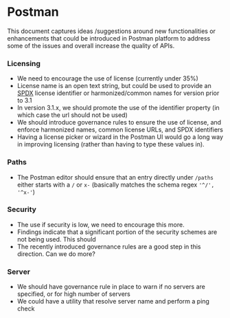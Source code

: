 # Postman

This document captures ideas /suggestions around new functionalities or enhancements that could be introduced in Postman platform to address some of the issues and overall increase the quality of APIs.

### Licensing

- We need to encourage the use of license (currently under 35%)
- License name is an open text string, but could be used to provide an [SPDX](https://spdx.dev/) license identifier or harmonized/common names for version prior to 3.1
- In version 3.1.x, we should promote the use of the identifier property (in which case the url should not be used)
- We should introduce governance rules to ensure the use of license, and enforce harmonized names, common license URLs, and SPDX identifiers
- Having a license picker or wizard in the Postman UI would go a long way in improving licensing (rather than having to type these values in).

### Paths

- The Postman editor should ensure that an entry directly under `/paths` either starts with a `/` or `x-` (basically matches the schema regex `'^/', '^x-'`)
 

### Security
- The use if security is low, we need to encourage this more. 
- Findings indicate that a significant portion of the security schemes are not being used. This should
- The recently introduced governance rules are a good step in this direction. Can we do more?

### Server
- We should have governance rule in place to warn if no servers are specified, or for high number of servers
- We could have a utility that resolve server name and perform a ping check


